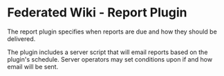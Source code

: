 # Federated Wiki - Report Plugin

The report plugin specifies when reports are due and how they should be delivered.

The plugin includes a server script that will email reports based on the plugin's schedule. Server operators may set conditions upon if and how email will be sent.
